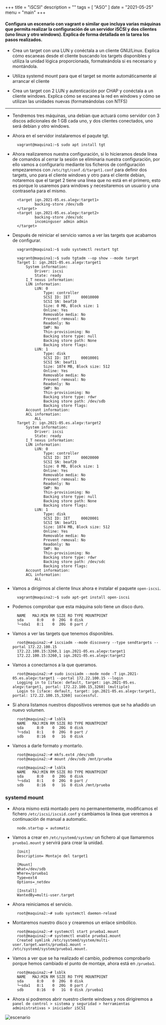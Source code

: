 +++
title = "iSCSI"
description = ""
tags = [
    "ASO"
]
date = "2021-05-25"
menu = "main"
+++

#### Configura un escenario con vagrant o similar que incluya varias máquinas que permita realizar la configuración de un servidor iSCSI y dos clientes (uno linux y otro windows). Explica de forma detallada en la tarea los pasos realizados.

* Crea un target con una LUN y conéctala a un cliente GNU/Linux. Explica cómo escaneas desde el cliente buscando los targets disponibles y utiliza la unidad lógica proporcionada, formateándola si es necesario y montándola.

* Utiliza systemd mount para que el target se monte automáticamente al arrancar el cliente

* Crea un target con 2 LUN y autenticación por CHAP y conéctala a un cliente windows. Explica cómo se escanea la red en windows y cómo se utilizan las unidades nuevas (formateándolas con NTFS)

---------------------------------------------

* Tendremos tres máquinas, una debian que actuará como servidor con 3 discos adicionales de 1 GB cada uno, y dos clientes conectados, uno será debian y otro windows.

* Ahora en el servidor instalaremos el paqute tgt.

        vagrant@maquina1:~$ sudo apt install tgt

* Ahora realizaremos nuestra configuración, si lo hicieramos desde línea de comandos al cerrar la sesión se eliminaria nuestra configuración, por ello vamos a configurarlo mediante los ficheros de configuración empezaremos con `/etc/tgt/conf.d/target1.conf` para definir dos targets, uno para el cliente windows y otro para el cliente debian, notaremos que el target 2 tiene una línea que no está en el primero, esto es porque lo usaremos para windows y necesitaremos un usuario y una contraseña para el mismo.

        <target iqn.2021-05.es.alegv:target1>
                backing-store /dev/sdb
        </target>
        <target iqn.2021-05.es.alegv:target2>
                backing-store /dev/sdc
                incominguser admin admin
        </target>

* Después de reiniciar el servicio vamos a ver las targets que acabamos de configurar.

        vagrant@maquina1:~$ sudo systemctl restart tgt

        vagrant@maquina1:~$ sudo tgtadm --op show --mode target
        Target 1: iqn.2021-05.es.alegv:target1
            System information:
                Driver: iscsi
                State: ready
            I_T nexus information:
            LUN information:
                LUN: 0
                    Type: controller
                    SCSI ID: IET     00010000
                    SCSI SN: beaf10
                    Size: 0 MB, Block size: 1
                    Online: Yes
                    Removable media: No
                    Prevent removal: No
                    Readonly: No
                    SWP: No
                    Thin-provisioning: No
                    Backing store type: null
                    Backing store path: None
                    Backing store flags: 
                LUN: 1
                    Type: disk
                    SCSI ID: IET     00010001
                    SCSI SN: beaf11
                    Size: 1074 MB, Block size: 512
                    Online: Yes
                    Removable media: No
                    Prevent removal: No
                    Readonly: No
                    SWP: No
                    Thin-provisioning: No
                    Backing store type: rdwr
                    Backing store path: /dev/sdb
                    Backing store flags: 
            Account information:
            ACL information:
                ALL
        Target 2: iqn.2021-05.es.alegv:target2
            System information:
                Driver: iscsi
                State: ready
            I_T nexus information:
            LUN information:
                LUN: 0
                    Type: controller
                    SCSI ID: IET     00020000
                    SCSI SN: beaf20
                    Size: 0 MB, Block size: 1
                    Online: Yes
                    Removable media: No
                    Prevent removal: No
                    Readonly: No
                    SWP: No
                    Thin-provisioning: No
                    Backing store type: null
                    Backing store path: None
                    Backing store flags: 
                LUN: 1
                    Type: disk
                    SCSI ID: IET     00020001
                    SCSI SN: beaf21
                    Size: 1074 MB, Block size: 512
                    Online: Yes
                    Removable media: No
                    Prevent removal: No
                    Readonly: No
                    SWP: No
                    Thin-provisioning: No
                    Backing store type: rdwr
                    Backing store path: /dev/sdc
                    Backing store flags: 
            Account information:
            ACL information:
                ALL

* Vamos a dirigirnos al cliente linux ahora e instalar el paquete `open-iscsi`.

        vagrant@maquina2:~$ sudo apt-get install open-iscsi

* Podemos comprobar que esta máquina solo tiene un disco duro.

        NAME   MAJ:MIN RM SIZE RO TYPE MOUNTPOINT
        sda      8:0    0  20G  0 disk 
        └─sda1   8:1    0  20G  0 part /

* Vamos a ver las targets que tenemos disponibles.

        root@maquina2:~# iscsiadm --mode discovery --type sendtargets --portal 172.22.100.15
        172.22.100.15:3260,1 iqn.2021-05.es.alegv:target1
        172.22.100.15:3260,1 iqn.2021-05.es.alegv:target2

* Vamos a conectarnos a la que queramos.

        root@maquina2:~# sudo iscsiadm --mode node -T iqn.2021-05.es.alegv:target1 --portal 172.22.100.15 --login
        Logging in to [iface: default, target: iqn.2021-05.es.     alegv:target1, portal: 172.22.100.15,3260] (multiple)
        Login to [iface: default, target: iqn.2021-05.es.alegv:target1, portal: 172.22.100.15,3260] successful.

* Si ahora listamos nuestros dispositivos veremos que se ha añadido un nuevo volumen.

        root@maquina2:~# lsblk
        NAME   MAJ:MIN RM SIZE RO TYPE MOUNTPOINT
        sda      8:0    0  20G  0 disk 
        └─sda1   8:1    0  20G  0 part /
        sdb      8:16   0   1G  0 disk 

* Vamos a darle formato y montarlo.

        root@maquina2:~# mkfs.ext4 /dev/sdb
        root@maquina2:~# mount /dev/sdb /mnt/prueba

        root@maquina2:~# lsblk
        NAME   MAJ:MIN RM SIZE RO TYPE MOUNTPOINT
        sda      8:0    0  20G  0 disk 
        └─sda1   8:1    0  20G  0 part /
        sdb      8:16   0   1G  0 disk /mnt/prueba

### systemd mount

* Ahora mismo está montado pero no permanentemente, modificamos el fichero `/etc/iscsi/iscsid.conf` y cambiamos la línea que veremos a continuación de manual a automatic.

        node.startup = automatic

* Vamos a crear en `/etc/systemd/system/` un fichero al que llamaremos `prueba1.mount` y servirá para crear la unidad.

        [Unit]
        Description= Montaje del target1         

        [Mount]
        What=/dev/sdb
        Where=/prueba1  
        Type=ext4
        Options=_netdev

        [Install]
        WantedBy=multi-user.target

* Ahora reiniciamos el servicio.

        root@maquina2:~# sudo systemctl daemon-reload

* Montaremos nuestro disco y crearemos un enlace simbólico.

        root@maquina2:~# systemctl start prueba1.mount
        root@maquina2:~# systemctl enable prueba1.mount
        Created symlink /etc/systemd/system/multi-user.target.wants/prueba1.mount → /etc/systemd/system/prueba1.mount.

* Vamos a ver que se ha realizado el cambio, podremos comprobarlo porque hemos cambiado el punto de montaje, ahora está en `/prueba1`.

        root@maquina2:~# lsblk
        NAME   MAJ:MIN RM SIZE RO TYPE MOUNTPOINT
        sda      8:0    0  20G  0 disk 
        └─sda1   8:1    0  20G  0 part /
        sdb      8:16   0   1G  0 disk /prueba1

* Ahora si podremos abrir nuestro cliente windows y nos dirigiremos a `panel de control > sistema y seguridad > herramientas administrativas > iniciador iSCSI`

![escenario](/iscsi/1.png)